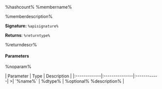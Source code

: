 %hashcount% %membername%

%memberdescription%

**Signature:** `%apisignature%`

**Returns**: `%returntype%`

%returndescr%

#### Parameters
%noparam%

<parameter>
| Parameter	   | Type    | Description |
|:-------------|:---------------|:------------|
>| `%name%`    | %dtype% | %optional% %description% |

</parameter>
